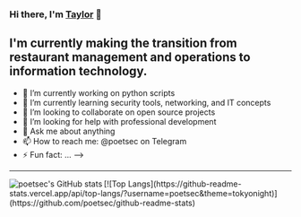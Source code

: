 ### Hi there, I'm [Taylor][linkedin] 👋

## I'm currently making the transition from restaurant management and operations to information technology.

- 🔭 I’m currently working on python scripts
- 🌱 I’m currently learning security tools, networking, and IT concepts
- 👯 I’m looking to collaborate on open source projects
- 🤔 I’m looking for help with professional development
- 💬 Ask me about anything
- 📫 How to reach me: @poetsec on Telegram
- ⚡ Fun fact: ...
-->

---

<img align="left" alt="poetsec's GitHub stats" src="https://github-readme-stats.vercel.app/api?username=poetsec&show_icons=true&theme=tokyonight)](https://github.com/poetsec/github-readme-stats" />
[![Top Langs](https://github-readme-stats.vercel.app/api/top-langs/?username=poetsec&theme=tokyonight)](https://github.com/poetsec/github-readme-stats)


[linkedin]: https://www.linkedin.com/in/taylor-shakespear/ 
